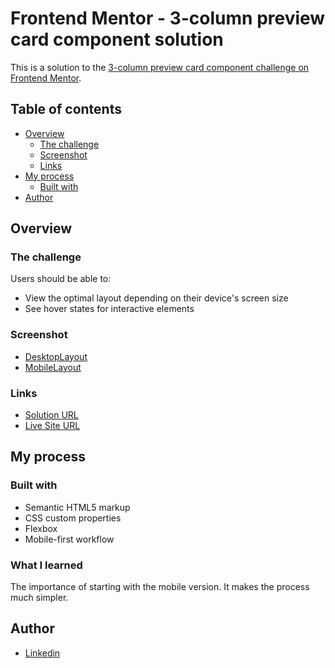 # Frontend Mentor - 3-column preview card component solution

This is a solution to the [3-column preview card component challenge on Frontend Mentor](https://www.frontendmentor.io/challenges/3column-preview-card-component-pH92eAR2-). 

## Table of contents

- [Overview](#overview)
  - [The challenge](#the-challenge)
  - [Screenshot](#screenshot)
  - [Links](#links)
- [My process](#my-process)
  - [Built with](#built-with)
- [Author](#author)


## Overview

### The challenge

Users should be able to:

- View the optimal layout depending on their device's screen size
- See hover states for interactive elements

### Screenshot

- [DesktopLayout](screenshots/desktopVersion.png)
- [MobileLayout](screenshots/mobileVersion.png)

### Links

- [Solution URL](https://www.frontendmentor.io/solutions/3-column-preview-card-component-nH8hF3irw)
- [Live Site URL](https://zediogoribeiro.github.io/3-column-preview-card-component/)

## My process

### Built with

- Semantic HTML5 markup
- CSS custom properties
- Flexbox
- Mobile-first workflow


### What I learned

The importance of starting with the mobile version. It makes the process much simpler.

## Author

- [Linkedin](https://www.linkedin.com/in/zediogoribeiro/)

